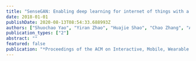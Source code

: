 ```yaml
---
title: "SenseGAN: Enabling deep learning for internet of things with a semi-supervised framework"
date: 2018-01-01
publishDate: 2020-08-13T08:54:33.688993Z
authors: ["Shuochao Yao", "Yiran Zhao", "Huajie Shao", "Chao Zhang", "Aston Zhang", "Shaohan Hu", "Dongxin Liu", "Shengzhong Liu", "Lu Su", "Tarek Abdelzaher"]
publication_types: ["2"]
abstract: ""
featured: false
publication: "*Proceedings of the ACM on Interactive, Mobile, Wearable and Ubiquitous Technologies*"
---
```


